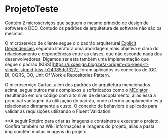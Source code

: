 # ProjetoTeste
Contém 2 microserviços que seguem o mesmo princído de design de software o DDD, Contudo os padrões de arquitetura de software não são os mesmos. 

O microserviço de cliente segue o o padrão arquiterural [Explicit Dependencies](https://learn.microsoft.com/en-us/dotnet/architecture/modern-web-apps-azure/architectural-principles) segundo literatura uma abordagem mais objetiva e clara do relacionamento e dependências entre as clases, que não esconde nada dos desenvolvedores. Digamos ser esta também uma implementação que segue o padrão (KISS)[https://uxdesign.blog.br/a-origem-do-keep-it-simple-stupid-kiss-b24085dc1327], foram aplicados os conceitos de IOC, DI, CQRS, OO, Unit Of Work e Repositories Pattern.

O microserviço Cartao, além dos padrões de arquitetura mencionados acima, segue outros mais complexos e sofisticados como o [MEdiator](https://medium.com/tableless/mediatr-com-asp-net-core-7b98ba0ca640) resultando em um código com alto nível de desacoplamento, aliás essa a principal vantagem da utilização do padrão, onde o termo acoplamento está relacionado diretamente a custo. O conceito de behaviors é aplicado para validar as requisições utilizando o Fluent Validation.

**A seguir Roteiro para criar as imagens e containers e executar o projeto. Confira também na Wiki informações e imagens do projeto, aliás a pasta img comtém muitas imagens do projeto.
